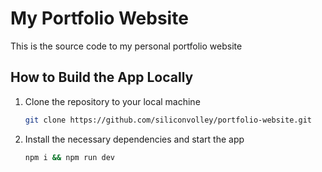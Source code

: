 # My Portfolio Website

This is the source code to my personal portfolio website

## How to Build the App Locally

1. Clone the repository to your local machine

    ```bash
    git clone https://github.com/siliconvolley/portfolio-website.git
    ```

2. Install the necessary dependencies and start the app

    ```bash
    npm i && npm run dev
    ```
   